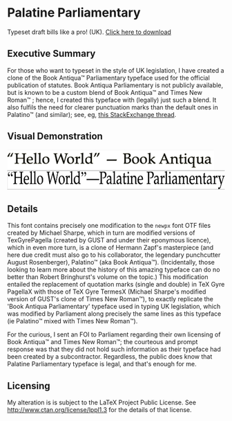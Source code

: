 # Palatine Parliamentary
Typeset draft bills like a pro! (UK). [Click here to download](https://github.com/ezgranet/palatine-parliamentary/archive/refs/tags/3.5.zip)

## Executive Summary
For those who want to typeset in the style of UK legislation, I have created a clone of the Book Antiqua™ Parliamentary typeface used for the official publication of statutes.  Book Antiqua Parliamentary is not publicly available, but is known to be a custom blend of Book Antiqua™ and Times New Roman™  ; hence, I created this typeface with (legally) just such a blend.  It also fulfils the need for clearer punctuation marks than the default ones in Palatino™ (and similar); see, eg, [this StackExchange thread](https://tex.stackexchange.com/questions/359899/can-one-change-the-font-used-by-csquotes).


## Visual Demonstration


<img src="book-antiqua.png" height="45" />

<img src="palparl.png" height="45" />



## Details

This font contains precisely one modification to the `newpx` font OTF files created by Michael Sharpe, which in turn are modified versions of TexGyrePagella (created by GUST and under their eponymous licence), which in even more turn, is a clone of Hermann Zapf's masterpiece (and here due credit must also go to his collaborator, the legendary punchcutter August Rosenberger), Palatino™ (aka Book Antiqua™).  (Incidentally, those looking to learn more about the history of this amazing typeface can do no better than Robert Bringhurst's volume on the topic.) This modification  entailed the replacement of quotation marks (single and double) in TeX Gyre PagellaX with those of TeX Gyre TermesX (Michael Sharpe's modified version of GUST's clone of Times New Roman™), to  exactly replicate the 'Book Antiqua Parliamentary' typeface used in typing UK legislation, which was modified by Parliament along precisely the same lines as this typeface (ie Palatino™ mixed with Times New Roman™).  

For the curious, I sent an FOI to Parliament regarding their own licensing of Book Antiqua™ and Times New Roman™; the courteous and prompt response was that they did not hold such information as their typeface had been created by a subcontractor.  Regardless, the public does know that Palatine Parliamentary typeface is legal, and that's enough for me. 

## Licensing

My alteration is is subject to the LaTeX Project Public License. See http://www.ctan.org/license/lppl1.3
for the details of that license.  


